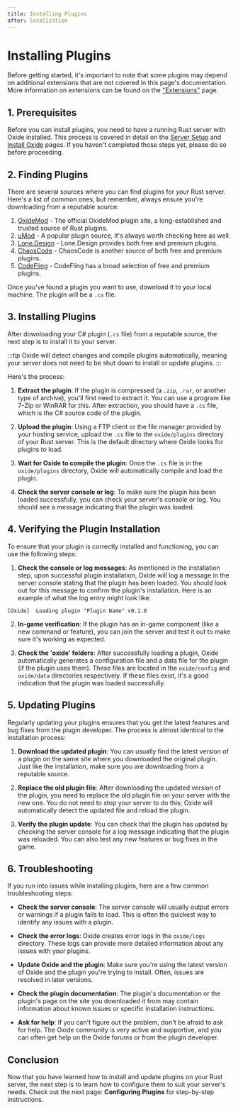 ```yaml
---
title: Installing Plugins
after: localization
---
```


# Installing Plugins

Before getting started, it's important to note that some plugins may depend on additional extensions that are not covered in this page's documentation. More information on extensions can be found on the ["Extensions"](todo_link_to_extensions_page) page.

## 1. Prerequisites

Before you can install plugins, you need to have a running Rust server with Oxide installed. This process is covered in detail on the [Server Setup](link_to_server_setup_page) and [Install Oxide](link_to_install_oxide_page) pages. If you haven't completed those steps yet, please do so before proceeding.

## 2. Finding Plugins

There are several sources where you can find plugins for your Rust server. Here's a list of common ones, but remember, always ensure you're downloading from a reputable source:

1. [OxideMod](todo_link_to_new_oxidemod) - The official OxideMod plugin site, a long-established and trusted source of Rust plugins.
2. [uMod](https://umod.org/games/rust) - A popular plugin source, it's always worth checking here as well.
3. [Lone.Design](https://lone.design) - Lone.Design provides both free and premium plugins.
4. [ChaosCode](https://chaoscode.io/resources/categories/rust.2/) - ChaosCode is another source of both free and premium plugins.
5. [CodeFling](https://codefling.com/files/category/4-rust/) - CodeFling has a broad selection of free and premium plugins.

Once you've found a plugin you want to use, download it to your local machine. The plugin will be a `.cs` file.

## 3. Installing Plugins

After downloading your C# plugin (`.cs` file) from a reputable source, the next step is to install it to your server.

:::tip
Oxide will detect changes and compile plugins automatically, meaning your server does not need to be shut down to install or update plugins.
:::

Here's the process:

1. **Extract the plugin**: If the plugin is compressed (a `.zip`, `.rar`, or another type of archive), you'll first need to extract it. You can use a program like 7-Zip or WinRAR for this. After extraction, you should have a `.cs` file, which is the C# source code of the plugin.

2. **Upload the plugin**: Using a FTP client or the file manager provided by your hosting service, upload the `.cs` file to the `oxide/plugins` directory of your Rust server. This is the default directory where Oxide looks for plugins to load.

3. **Wait for Oxide to compile the plugin**: Once the `.cs` file is in the `oxide/plugins` directory, Oxide will automatically compile and load the plugin.

4. **Check the server console or log**: To make sure the plugin has been loaded successfully, you can check your server's console or log. You should see a message indicating that the plugin was loaded.

## 4. Verifying the Plugin Installation

To ensure that your plugin is correctly installed and functioning, you can use the following steps:

1. **Check the console or log messages**: As mentioned in the installation step, upon successful plugin installation, Oxide will log a message in the server console stating that the plugin has been loaded. You should look out for this message to confirm the plugin's installation. Here is an example of what the log entry might look like:

```batch
[Oxide]  Loading plugin "Plugin Name" v0.1.0
```

2. **In-game verification**: If the plugin has an in-game component (like a new command or feature), you can join the server and test it out to make sure it's working as expected.

3. **Check the 'oxide' folders**: After successfully loading a plugin, Oxide automatically generates a configuration file and a data file for the plugin (if the plugin uses them). These files are located in the `oxide/config` and `oxide/data` directories respectively. If these files exist, it's a good indication that the plugin was loaded successfully.

## 5. Updating Plugins

Regularly updating your plugins ensures that you get the latest features and bug fixes from the plugin developer. The process is almost identical to the installation process:

1. **Download the updated plugin**: You can usually find the latest version of a plugin on the same site where you downloaded the original plugin. Just like the installation, make sure you are downloading from a reputable source.

2. **Replace the old plugin file**: After downloading the updated version of the plugin, you need to replace the old plugin file on your server with the new one. You do not need to stop your server to do this; Oxide will automatically detect the updated file and reload the plugin.

3. **Verify the plugin update**: You can check that the plugin has updated by checking the server console for a log message indicating that the plugin was reloaded. You can also test any new features or bug fixes in the game.

## 6. Troubleshooting

If you run into issues while installing plugins, here are a few common troubleshooting steps:

- **Check the server console**: The server console will usually output errors or warnings if a plugin fails to load. This is often the quickest way to identify any issues with a plugin.

- **Check the error logs**: Oxide creates error logs in the `oxide/logs` directory. These logs can provide more detailed information about any issues with your plugins.

- **Update Oxide and the plugin**: Make sure you're using the latest version of Oxide and the plugin you're trying to install. Often, issues are resolved in later versions.

- **Check the plugin documentation**: The plugin's documentation or the plugin's page on the site you downloaded it from may contain information about known issues or specific installation instructions.

- **Ask for help**: If you can't figure out the problem, don't be afraid to ask for help. The Oxide community is very active and supportive, and you can often get help on the Oxide forums or from the plugin developer.

## Conclusion

Now that you have learned how to install and update plugins on your Rust server, the next step is to learn how to configure them to suit your server's needs. Check out the next page: **Configuring Plugins** for step-by-step instructions.